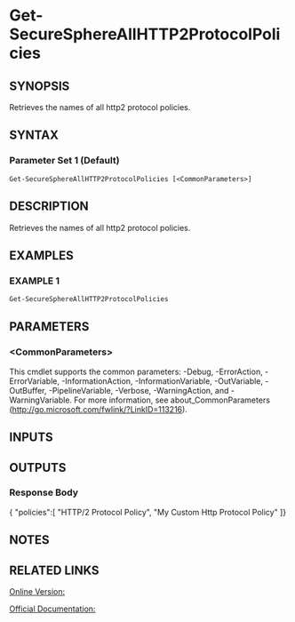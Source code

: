 ﻿# Get-SecureSphereAllHTTP2ProtocolPolicies

## SYNOPSIS
Retrieves the names of all http2 protocol policies.

## SYNTAX

### Parameter Set 1 (Default)
```
Get-SecureSphereAllHTTP2ProtocolPolicies [<CommonParameters>]
```

## DESCRIPTION
Retrieves the names of all http2 protocol policies.

## EXAMPLES

### EXAMPLE 1

```powershell
Get-SecureSphereAllHTTP2ProtocolPolicies
```

## PARAMETERS

### \<CommonParameters\>
This cmdlet supports the common parameters: -Debug, -ErrorAction, -ErrorVariable, -InformationAction, -InformationVariable, -OutVariable, -OutBuffer, -PipelineVariable, -Verbose, -WarningAction, and -WarningVariable. For more information, see about_CommonParameters (http://go.microsoft.com/fwlink/?LinkID=113216).

## INPUTS

## OUTPUTS

### Response Body
{
"policies":[
"HTTP/2 Protocol Policy",
"My Custom Http Protocol Policy"
]}

## NOTES

## RELATED LINKS

[Online Version:](https://github.com/akshinmustafayev/SecureSpherePS/tree/master/Documentation)

[Official Documentation:](https://docs.imperva.com/bundle/v13.6-api-reference-guide/page/70363.htm)



